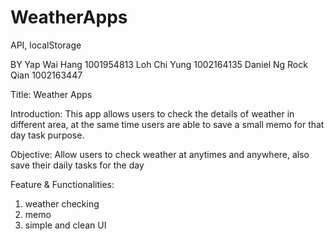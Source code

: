 # WeatherApps
API, localStorage

BY 
Yap Wai Hang 1001954813
Loh Chi Yung 1002164135
Daniel Ng Rock Qian 1002163447

Title: Weather Apps

Introduction: This app allows users to check the details of weather in different area, at the same time users are able to save a small memo for that day task purpose.

Objective: Allow users to check weather at anytimes and anywhere, also save their daily tasks for the day

Feature & Functionalities:
1) weather checking
2) memo 
3) simple and clean UI 

